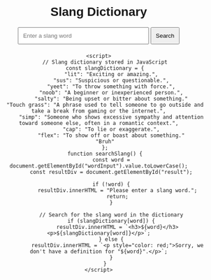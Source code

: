 <!DOCTYPE html>
<html>
<head>
    <title>Slang Dictionary</title>
    <style>
        body {
            font-family: Arial, sans-serif;
            text-align: center;
            margin: 20px;
        }
        input {
            padding: 10px;
            width: 300px;
        }
        button {
            padding: 10px;
        }
        #result {
            margin-top: 20px;
        }
    </style>
</head>
<body>
    <h1>Slang Dictionary</h1>
    <input type="text" id="wordInput" placeholder="Enter a slang word">
    <button onclick="searchSlang()">Search</button>
    <div id="result"></div>

    <script>
        // Slang dictionary stored in JavaScript
        const slangDictionary = {
            "lit": "Exciting or amazing.",
            "sus": "Suspicious or questionable.",
            "yeet": "To throw something with force.",
            "noob": "A beginner or inexperienced person.",
            "salty": "Being upset or bitter about something."
        "Touch grass": "A phrase used to tell someone to go outside and take a break from gaming or the internet.",
            "simp": "Someone who shows excessive sympathy and attention toward someone else, often in a romantic context.",
            "cap": "To lie or exaggerate.",
            "flex": "To show off or boast about something."
        "Bruh"
        };
        function searchSlang() {
            const word = document.getElementById("wordInput").value.toLowerCase();
            const resultDiv = document.getElementById("result");

            if (!word) {
                resultDiv.innerHTML = "Please enter a slang word.";
                return;
            }

            // Search for the slang word in the dictionary
            if (slangDictionary[word]) {
                resultDiv.innerHTML = `<h3>${word}</h3><p>${slangDictionary[word]}</p>`;
            } else {
                resultDiv.innerHTML = `<p style="color: red;">Sorry, we don't have a definition for "${word}".</p>`;
            }
        }
    </script>
</body>
</html>
